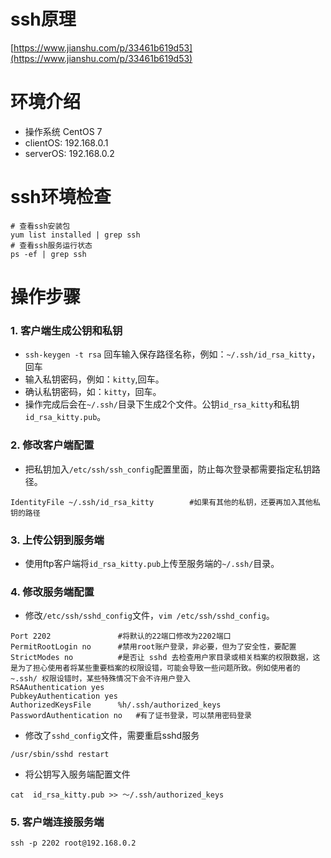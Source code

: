 # ssh原理
[https://www.jianshu.com/p/33461b619d53](https://www.jianshu.com/p/33461b619d53)


# 环境介绍
- 操作系统	CentOS 7
- clientOS:     192.168.0.1
- serverOS:     192.168.0.2

# ssh环境检查
```shell
# 查看ssh安装包
yum list installed | grep ssh
# 查看ssh服务运行状态
ps -ef | grep ssh
```

# 操作步骤

### 1. 客户端生成公钥和私钥
- `ssh-keygen -t rsa`	回车输入保存路径名称，例如：`~/.ssh/id_rsa_kitty`，回车
- 输入私钥密码，例如：`kitty`,回车。
- 确认私钥密码，如：`kitty`，回车。
- 操作完成后会在`~/.ssh/`目录下生成2个文件。公钥`id_rsa_kitty`和私钥`id_rsa_kitty.pub`。

### 2. 修改客户端配置
- 把私钥加入`/etc/ssh/ssh_config`配置里面，防止每次登录都需要指定私钥路径。
```shell
IdentityFile ~/.ssh/id_rsa_kitty		#如果有其他的私钥，还要再加入其他私钥的路径
```
### 3. 上传公钥到服务端
- 使用ftp客户端将`id_rsa_kitty.pub`上传至服务端的`~/.ssh/`目录。


### 4. 修改服务端配置
- 修改`/etc/ssh/sshd_config`文件，`vim /etc/ssh/sshd_config`。
```shell
Port 2202				#将默认的22端口修改为2202端口
PermitRootLogin no		#禁用root账户登录，非必要，但为了安全性，要配置
StrictModes no			#是否让 sshd 去检查用户家目录或相关档案的权限数据，这是为了担心使用者将某些重要档案的权限设错，可能会导致一些问题所致。例如使用者的 ~.ssh/ 权限设错时，某些特殊情况下会不许用户登入
RSAAuthentication yes
PubkeyAuthentication yes
AuthorizedKeysFile      %h/.ssh/authorized_keys
PasswordAuthentication no	#有了证书登录，可以禁用密码登录
```

- 修改了`sshd_config`文件，需要重启sshd服务

```shell
/usr/sbin/sshd restart
```
            

- 将公钥写入服务端配置文件
```shell
cat  id_rsa_kitty.pub >> ～/.ssh/authorized_keys
```
        
### 5. 客户端连接服务端
```shell
ssh -p 2202 root@192.168.0.2
```
